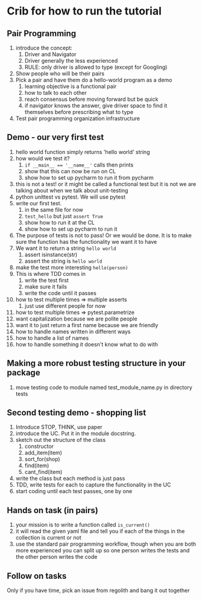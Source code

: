 Crib for how to run the tutorial
================================

Pair Programming
----------------
1. introduce the concept:
    1. Driver and Navigator
    1. Driver generally the less experienced 
    1. RULE: only driver is allowed to type (except for Googling)
1. Show people who will be their pairs
1. Pick a pair and have them do a hello-world program as a demo
    1. learning objective is a functional pair
    1. how to talk to each other
    1. reach consensus before moving forward but be quick
    1. if navigator knows the answer, give driver space to find it themselves 
       before prescribing what to type
1. Test pair programming organization infrastructure

Demo - our very first test
--------------------------
1. hello world function simply returns 'hello world' string
1. how would we test it? 
    1. ``if __main__ == '__name__'`` calls then prints
    1. show that this can now be run on CL
    1. show how to set up pycharm to run it from pycharm
1. this is not a test!  or it might be called a functional test but it is not 
   we are talking about when we talk about unit-testing
1. python unittest vs pytest.  We will use pytest
1. write our first test.  
    1. in the same file for now
    1. ``test_hello`` but just ``assert True``
    1. show how to run it at the CL
    1. show how to set up pycharm to run it
1. The purpose of tests is not to pass!  Or we would be done. It is to  make
   sure the function has the functionality we want it to have
1. We want it to return a string ``hello world``
    1. assert isinstance(str)
    1. assert the string is ``hello world``
1. make the test more interesting ``hello(person)``
1. This is where TDD comes in
    1. write the test first
    1. make sure it fails
    1. write the code until it passes
1. how to test multiple times => multiple asserts
    1. just use different people for now
1. how to test multiple times => pytest.parametrize
1. want capitalization because we are polite people
1. want it to just return a first name because we are friendly
1. how to handle names written in different ways
1. how to handle a list of names
1. how to handle something it doesn't know what to do with

Making a more robust testing structure in your package
------------------------------------------------------
1. move testing code to module named test_module_name.py in directory tests

Second testing demo - shopping list
-----------------------------------
1. Introduce STOP, THINK, use paper
1. introduce the UC.  Put it in the module docstring.
1. sketch out the structure of the class
    1. constructor
    1. add_item(item)
    1. sort_for(shop)
    1. find(item)
    1. cant_find(item)
1. write the class but each method is just pass
1. TDD, write tests for each to capture the functionality in the UC
1. start coding until each test passes, one by one

Hands on task (in pairs)
------------------------
1. your mission is to write a function called ``is_current()``
1. it will read the given yaml file and tell you if each of the things in
   the collection is current or not
1. use the standard pair programming workflow, though when you are both more
   experienced you can split up so one person writes the tests and the other
   person writes the code
   
Follow on tasks
---------------
Only if you have time, pick an issue from regolith and bang it out together

    
